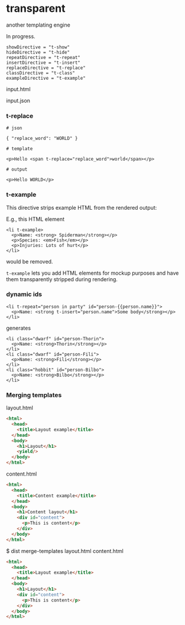 # transparent

another templating engine

In progress.

    showDirective = "t-show"
    hideDirective = "t-hide"
    repeatDirective = "t-repeat"
    insertDirective = "t-insert"
    replaceDirective = "t-replace"
    classDirective = "t-class"
    exampleDirective = "t-example"

input.html

input.json


### t-replace


    # json

    { "replace_word": "WORLD" }

    # template

    <p>Hello <span t-replace="replace_word">world</span></p>

    # output 

    <p>Hello WORLD</p>


### t-example

This directive strips example HTML from the rendered output:

E.g., this HTML element 

    <li t-example>
      <p>Name: <strong> Spiderman</strong></p>
      <p>Species: <em>Fish</em></p>
      <p>Injuries: Lots of hurt</p>
    </li>

would be removed.

`t-example` lets you add HTML elements for mockup purposes and have
them transparently stripped during rendering.


### dynamic ids

    <li t-repeat="person in party" id="person-{{person.name}}">
      <p>Name: <strong t-insert="person.name">Some body</strong></p>
    </li>

generates 

    <li class="dwarf" id="person-Thorin">
      <p>Name: <strong>Thorin</strong></p>
    </li>
    <li class="dwarf" id="person-Fili">
      <p>Name: <strong>Fili</strong></p>
    </li>
    <li class="hobbit" id="person-Bilbo">
      <p>Name: <strong>Bilbo</strong></p>
    </li>

### Merging templates


layout.html
```html
<html>
  <head>
    <title>Layout example</title>
  </head>
  <body>
    <h1>Layout</h1>
    <yield/>
  </body>
</html>
```

content.html
```html
<html>
  <head>
    <title>Content example</title>
  </head>
  <body>
    <h1>Content layout</h1>
    <div id="content">
      <p>This is content</p>
    </div>
  </body>
</html>
```

$ dist merge-templates layout.html content.html  

```html
<html>
  <head>
    <title>Layout example</title>
  </head>
  <body>
    <h1>Layout</h1>
    <div id="content">
      <p>This is content</p>
    </div>
  </body>
</html>
```
